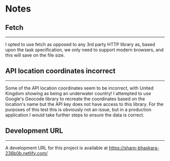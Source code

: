 # Notes

## Fetch
---

I opted to use fetch as opposed to any 3rd party HTTP library as, based upon the task specification, we only need to support modern browsers, and this will save on the file size.

## API location coordinates incorrect
---

Some of the API location coordinates seem to be incorrect, with United Kingdom showing as being an underwater country!
I attempted to use Google's Geocode library to recreate the coordinates based on the location's name but the API key does not have access to this library. For the purposes of this test this is obviously not an issue, but in a production application I would take further steps to ensure the data is correct.

## Development URL
---

A development URL for this project is available at https://sharp-bhaskara-236b0b.netlify.com/